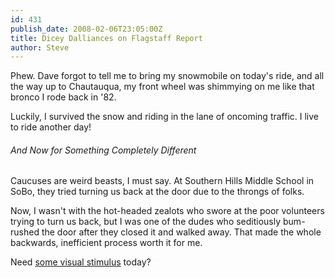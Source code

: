 ```yaml
---
id: 431
publish_date: 2008-02-06T23:05:00Z
title: Dicey Dalliances on Flagstaff Report
author: Steve
---
```

Phew. Dave forgot to tell me to bring my snowmobile on today's ride, and all the way up to Chautauqua, my front wheel was shimmying on me like that bronco I rode back in '82.

Luckily, I survived the snow and riding in the lane of oncoming traffic. I live to ride another day!

###### And Now for Something Completely Different

Caucuses are weird beasts, I must say. At Southern Hills Middle School in SoBo, they tried turning us back at the door due to the throngs of folks.

Now, I wasn't with the hot-headed zealots who swore at the poor volunteers trying to turn us back, but I was one of the dudes who seditiously bum-rushed the door after they closed it and walked away. That made the whole backwards, inefficient process worth it for me.

Need [some visual stimulus](http://www.mariaclaudiacortes.com/colors/Colors.html) today?
